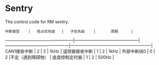 # Sentry
The control code for RM sentry.

	中断类型	|	抢占优先级	|	子优先级	|		周期		|
————————————————|———————————————|———————————————|———————————————————|
CAN1接收中断	|		2		|		2		|		1kHz		|
遥控器接收中断	|		1		|		2		|		1kHz		|
外部中断线0		|		0		|		2		|不定（遇到障碍物）	|
底盘控制定时器	|		1		|		2		|		500Hz		|
